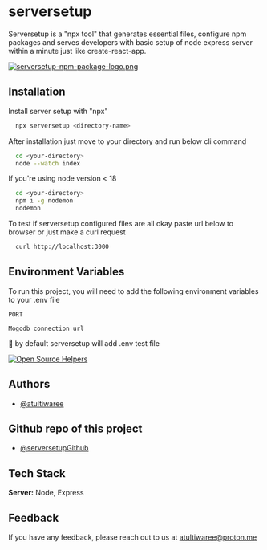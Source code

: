# serversetup

Serversetup is a "npx tool" that generates essential files, configure npm packages and serves developers with basic setup of node express server within a minute just like create-react-app.

[![serversetup-npm-package-logo.png](https://i.postimg.cc/zBFPGc1q/serversetup-npm-package-logo.png)](https://postimg.cc/xJqPsgCZ)

## Installation

Install server setup with "npx"

```bash
  npx serversetup <directory-name>
```

After installation just move to your directory and run below cli command

```bash
  cd <your-directory>
  node --watch index
```

If you're using node version < 18

```bash
  cd <your-directory>
  npm i -g nodemon
  nodemon
```

To test if serversetup configured files are all okay paste url below to browser or just make a curl request

```bash
  curl http://localhost:3000
```

## Environment Variables

To run this project, you will need to add the following environment variables to your .env file

`PORT`

`Mogodb connection url`

👋 by default serversetup will add .env test file

[![Open Source Helpers](https://www.codetriage.com/atultiwaree/serversetup/badges/users.svg)](https://www.codetriage.com/atultiwaree/serversetup)

## Authors

- [@atultiwaree](https://www.github.com/atultiwaree)

## Github repo of this project

- [@serversetupGithub](https://github.com/atultiwaree/serversetup)

## Tech Stack

**Server:** Node, Express

## Feedback

If you have any feedback, please reach out to us at atultiwaree@proton.me
